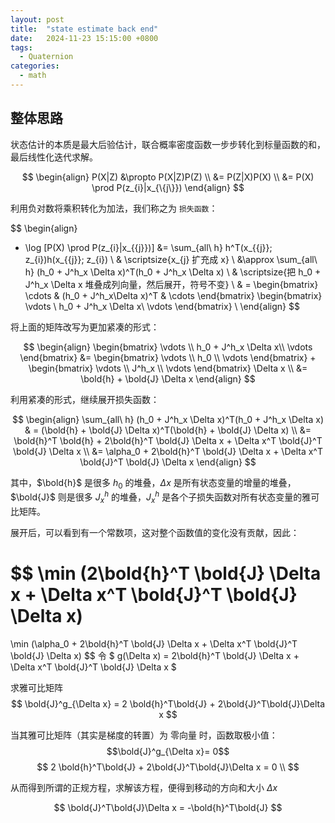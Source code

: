 ```yaml
---
layout: post
title:  "state estimate back end"
date:   2024-11-23 15:15:00 +0800
tags: 
  - Quaternion
categories:
  - math
---
```


## 整体思路

状态估计的本质是最大后验估计，联合概率密度函数一步步转化到标量函数的和，最后线性化迭代求解。

$$
\begin{align}
P(X|Z) &\propto P(X|Z)P(Z) \\
&= P(Z|X)P(X) \\
&= P(X) \prod P(z_{i}|x_{\{j\}}) 
\end{align}
$$

利用负对数将乘积转化为加法，我们称之为 `损失函数`：

$$
\begin{align}
- \log [P(X) \prod P(z_{i}|x_{\{j\}})] 
&= \sum_{all\ h} h^T(x_{\{j\}}; z_{i})h(x_{\{j\}}; z_{i}) \\
& \scriptsize{x_{j} 扩充成 x} \\
&\approx \sum_{all\ h} (h_0 + J^h_x \Delta x)^T(h_0 + J^h_x \Delta x) \\
& \scriptsize{把 h_0 + J^h_x \Delta x 堆叠成列向量，然后展开，符号不变} \\
& = 
\begin{bmatrix}
\cdots & (h_0 + J^h_x\Delta x)^T & \cdots
\end{bmatrix} 
\begin{bmatrix}
\vdots \\
h_0 + J^h_x \Delta x\\
\vdots
\end{bmatrix} \\
\end{align}
$$

将上面的矩阵改写为更加紧凑的形式：

$$
\begin{align}
\begin{bmatrix}
\vdots \\
h_0 + J^h_x \Delta x\\
\vdots
\end{bmatrix}
&=  
\begin{bmatrix}
\vdots \\
h_0 \\
\vdots
\end{bmatrix}
+
\begin{bmatrix}
\vdots \\
J^h_x \\
\vdots
\end{bmatrix}
\Delta x \\
&= \bold{h} + \bold{J} \Delta x
\end{align}
$$

利用紧凑的形式，继续展开损失函数：

$$
\begin{align}
\sum_{all\ h} (h_0 + J^h_x \Delta x)^T(h_0 + J^h_x \Delta x) 
& = (\bold{h} + \bold{J} \Delta x)^T(\bold{h} + \bold{J} \Delta x) \\
&= \bold{h}^T \bold{h} + 2\bold{h}^T \bold{J} \Delta x + \Delta x^T \bold{J}^T \bold{J} \Delta x \\
&= \alpha_0 + 2\bold{h}^T \bold{J} \Delta x + \Delta x^T \bold{J}^T \bold{J} \Delta x
\end{align}
$$

其中，$\bold{h}$ 是很多 $h_0$ 的堆叠，$\Delta x$ 是所有状态变量的增量的堆叠，$\bold{J}$ 则是很多 $J^h_x$ 的堆叠，$J^h_x$ 是各个子损失函数对所有状态变量的雅可比矩阵。

展开后，可以看到有一个常数项，这对整个函数值的变化没有贡献，因此：

$$
\min (2\bold{h}^T \bold{J} \Delta x + \Delta x^T \bold{J}^T \bold{J} \Delta x)
=
\min (\alpha_0 + 2\bold{h}^T \bold{J} \Delta x + \Delta x^T \bold{J}^T \bold{J} \Delta x) 
$$
令 
$
g(\Delta x) = 2\bold{h}^T \bold{J} \Delta x + \Delta x^T \bold{J}^T \bold{J} \Delta x 
$

求雅可比矩阵
$$
\bold{J}^g_{\Delta x}  = 2 \bold{h}^T\bold{J} + 2\bold{J}^T\bold{J}\Delta x
$$

当其雅可比矩阵（其实是梯度的转置）为 零向量 时，函数取极小值：
$$\bold{J}^g_{\Delta x}= 0$$
$$
2 \bold{h}^T\bold{J} + 2\bold{J}^T\bold{J}\Delta x = 0 \\
$$

从而得到所谓的正规方程，求解该方程，便得到移动的方向和大小 $\Delta x$

$$
\bold{J}^T\bold{J}\Delta x = -\bold{h}^T\bold{J}
$$


